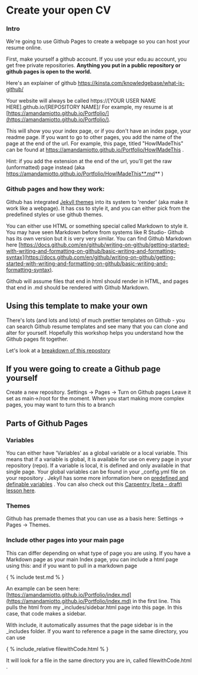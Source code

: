 
# Create your open CV

### Intro

We're going to use Github Pages to create a webpage so you can host your resume online.

First, make yourself a github account. If you use your edu.au account, you get free private repositories.
**Anything you put in a public repository or github pages is open to the world.**

Here's an explainer of github https://kinsta.com/knowledgebase/what-is-github/

Your website will always be called https://[YOUR USER NAME HERE].github.io/[REPOSITORY NAME]/  For example, my resume is at [https://amandamiotto.github.io/Portfolio/](https://amandamiotto.github.io/Portfolio/).

This will show you your index page, or if you don't have an index page, your readme page. If you want to go to other pages, you add the name of the page at the end of the url. For example, this page, titled "HowIMadeThis" can be found at https://amandamiotto.github.io/Portfolio/HowIMadeThis . 

Hint: if you add the extension at the end of the url, you'll get the raw (unformatted) page instead (aka https://amandamiotto.github.io/Portfolio/HowIMadeThis**.md** )


### Github pages and how they work:

Github has integrated [Jekyll themes](https://github.com/topics/jekyll-theme) into its system to 'render' (aka make it work like a webpage). It has css to style it, and you can either pick from the predefined styles or use github themes.

You can either use HTML or something special called Markdown to style it. You may have seen Markdown before from systems like R Studio- Github has its own version but it is very very similar. You can find Github Markdown here [https://docs.github.com/en/github/writing-on-github/getting-started-with-writing-and-formatting-on-github/basic-writing-and-formatting-syntax](https://docs.github.com/en/github/writing-on-github/getting-started-with-writing-and-formatting-on-github/basic-writing-and-formatting-syntax).

Github will assume files that end in html should render in HTML, and pages that end in .md should be rendered with Github Markdown.


## Using this template to make your own


There's lots (and lots and lots) of much prettier templates on Github - you can search Github resume templates and see many that you can clone and alter for yourself. Hopefully this workshop helps you understand how the Github pages fit together.

Let's look at a [breakdown of this repostory](PartsOfThisRepo.md)

## If you were going to create a Github page yourself

Create a new repository.
Settings -> Pages -> Turn on Github pages
Leave it set as main->/root for the moment. When you start making more complex pages, you may want to turn this to a branch

## Parts of Github Pages

### Variables

You can either have 'Variables' as a global variable or a local variable. This means that if a variable is global, it is available for use on every page in your repository (repo). If a variable is local, it is defined and only available in that single page. Your global variables can be found in your _config.yml file on your repository . Jekyll has some more information here on [predefined and definable variables](https://jekyllrb.com/docs/front-matter/) . You can also check out this [Carpentry (beta - draft) lesson here](https://carpentries-incubator.github.io/jekyll-pages-novice/starting-jekyll/index.html).

### Themes

Github has premade themes that you can use as a basis here: Settings -> Pages -> Themes. 

### Include other pages into your main page

This can differ depending on what type of page you are using. If you have a Markdown page as your main Index page, you can include a html page using this:
and if you want to pull in a markdown page


\{ % include test.md % \}


An example can be seen here: [https://amandamiotto.github.io/Portfolio/index.md](https://amandamiotto.github.io/Portfolio/index.md) in the first line. This pulls the html from my _includes/sidebar.html page into this page. In this case, that code makes a sidebar.

With include, it automatically assumes that the page sidebar is in the _includes folder. If you want to reference a page in the same directory, you can use


\{ % include_relative filewithCode.html % \}


It will look for a file in the same directory you are in, called filewithCode.html .





